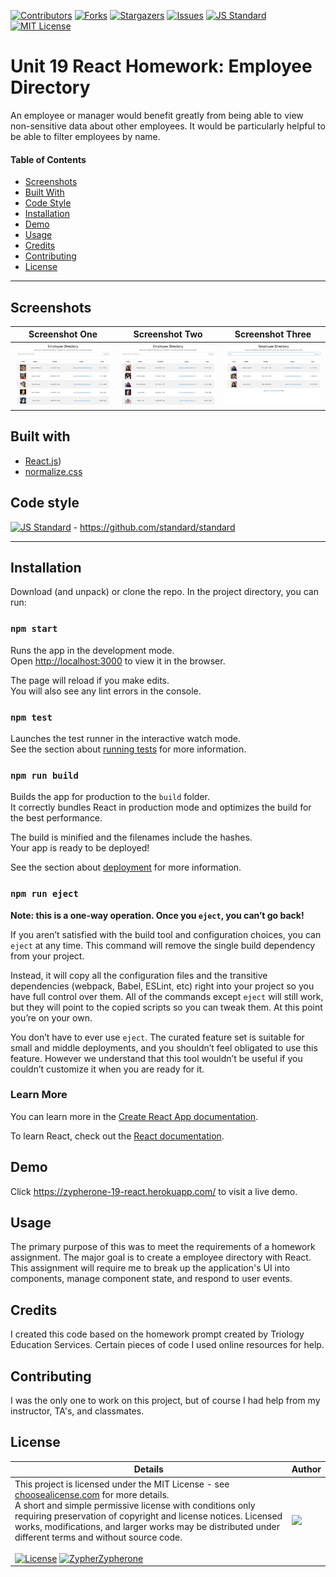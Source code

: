 [contributors-shield]: https://img.shields.io/github/contributors/Zypherone/employer-directory.svg?style=flat-square
[contributors-url]: https://github.com/Zypherone/employer-directory/graphs/contributors
[forks-shield]: https://img.shields.io/github/forks/Zypherone/employer-directory.svg?style=flat-square
[forks-url]: https://github.com/Zypherone/employer-directory/network/members
[stars-shield]: https://img.shields.io/github/stars/Zypherone/employer-directory.svg?style=flat-square
[stars-url]: https://github.com/Zypherone/employer-directory/stargazers
[issues-shield]: https://img.shields.io/github/issues/Zypherone/employer-directory.svg?style=flat-square
[issues-url]: https://github.com/Zypherone/employer-directory/issues
[build-style-shield]: https://img.shields.io/badge/code%20style-standard-brightgreen.svg?style=flat
[build-style-url]: https://github.com/feross/standard
[license-shield]: https://img.shields.io/github/license/Zypherone/employer-directory.svg?style=flat-square
[license-url]: http://choosealicense.com/licenses/mit/

[![Contributors][contributors-shield]][contributors-url] [![Forks][forks-shield]][forks-url] [![Stargazers][stars-shield]][stars-url] [![Issues][issues-shield]][issues-url] [![JS Standard][build-style-shield]][build-style-url] [![MIT License][license-shield]][license-url]

# Unit 19 React Homework: Employee Directory
An employee or manager would benefit greatly from being able to view non-sensitive data about other employees. It would be particularly helpful to be able to filter employees by name.

#### Table of Contents
- [Screenshots](#Screenshots)
- [Built With](#Built_With)
- [Code Style](#Code_Style)
- [Installation](#Installation)
- [Demo](#Demo)
- [Usage](#Usage)
- [Credits](#Credits)
- [Contributing](#Contributing)
- [License](#License)

---

## Screenshots
|Screenshot One|Screenshot Two|Screenshot Three|
|----|----|----|
|<img src="screenshots/screenshot1.jpg">|<img src="screenshots/screenshot2.jpg">|<img src="screenshots/screenshot3.jpg">|

## Built with
- [React.js](https://reactjs.org/))
- [normalize.css](http://necolas.github.io/normalize.css/)

## Code style
[![JS Standard][build-style-shield]][build-style-url] - https://github.com/standard/standard

---

## Installation

Download (and unpack) or clone the repo. In the project directory, you can run:

### `npm start`

Runs the app in the development mode.<br />
Open [http://localhost:3000](http://localhost:3000) to view it in the browser.

The page will reload if you make edits.<br />
You will also see any lint errors in the console.

### `npm test`

Launches the test runner in the interactive watch mode.<br />
See the section about [running tests](https://facebook.github.io/create-react-app/docs/running-tests) for more information.

### `npm run build`

Builds the app for production to the `build` folder.<br />
It correctly bundles React in production mode and optimizes the build for the best performance.

The build is minified and the filenames include the hashes.<br />
Your app is ready to be deployed!

See the section about [deployment](https://facebook.github.io/create-react-app/docs/deployment) for more information.

### `npm run eject`

**Note: this is a one-way operation. Once you `eject`, you can’t go back!**

If you aren’t satisfied with the build tool and configuration choices, you can `eject` at any time. This command will remove the single build dependency from your project.

Instead, it will copy all the configuration files and the transitive dependencies (webpack, Babel, ESLint, etc) right into your project so you have full control over them. All of the commands except `eject` will still work, but they will point to the copied scripts so you can tweak them. At this point you’re on your own.

You don’t have to ever use `eject`. The curated feature set is suitable for small and middle deployments, and you shouldn’t feel obligated to use this feature. However we understand that this tool wouldn’t be useful if you couldn’t customize it when you are ready for it.

### Learn More

You can learn more in the [Create React App documentation](https://facebook.github.io/create-react-app/docs/getting-started).

To learn React, check out the [React documentation](https://reactjs.org/).

## Demo

Click https://zypherone-19-react.herokuapp.com/ to visit a live demo.

## Usage 
The primary purpose of this was to meet the requirements of a homework assignment. The major goal is to create a employee directory with React. This assignment will require me to break up the application's UI into components, manage component state, and respond to user events.

## Credits 
I created this code based on the homework prompt created by Triology Education Services. Certain pieces of code I used online resources for help. 

## Contributing 
I was the only one to work on this project, but of course I had help from my instructor, TA's, and classmates.

## License
| Details | Author |
|---|---|
|This project is licensed under the MIT License - see [choosealicense.com](http://choosealicense.com/licenses/mit/) for more details.<br />A short and simple permissive license with conditions only requiring preservation of copyright and license notices. Licensed works, modifications, and larger works may be distributed under different terms and without source code.<br /><br />[![License](https://img.shields.io/badge/License-MIT-blue.svg)](http://choosealicense.com/licenses/mit/) [![ZypherZypherone](https://img.shields.io/badge/2020_%C2%A9-zypherone-blue)](zypherone@github.com)| <img src="https://avatars1.githubusercontent.com/u/360494?v=" width="250"> |
